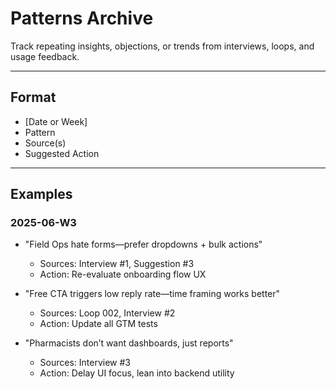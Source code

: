 # Patterns Archive

Track repeating insights, objections, or trends from interviews, loops, and usage feedback.

---

## Format

- [Date or Week]
- Pattern
- Source(s)
- Suggested Action

---

## Examples

### 2025-06-W3

- "Field Ops hate forms—prefer dropdowns + bulk actions"

  - Sources: Interview #1, Suggestion #3
  - Action: Re-evaluate onboarding flow UX

- "Free CTA triggers low reply rate—time framing works better"

  - Sources: Loop 002, Interview #2
  - Action: Update all GTM tests

- "Pharmacists don’t want dashboards, just reports"
  - Sources: Interview #3
  - Action: Delay UI focus, lean into backend utility
